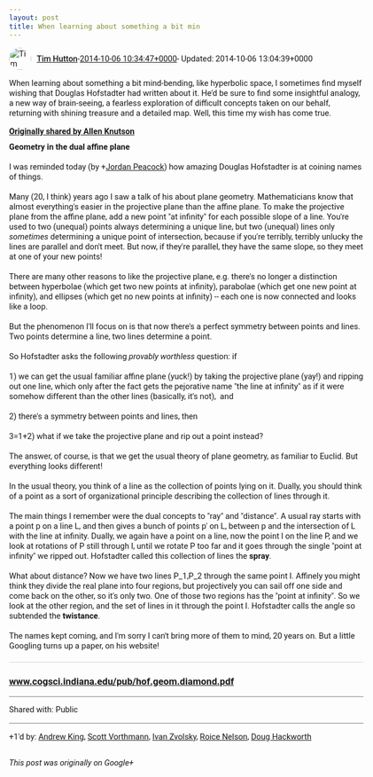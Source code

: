```yaml
---
layout: post
title: When learning about something a bit min
---
```


<html><head><meta charset="utf-8"><title>When learning about something a bit mind-bending, like hyperbolic space, I so...</title><style>body {font: 11pt Roboto, Arial, sans-serif; max-width: 640px; margin: 24px;}.author-photo {border-radius: 50%; margin-right: 10px; width: 40px;}.author {font-weight: 500;}.main-content {margin: 15px 0 15px;}.post-title {font-weight: bold;}.location {display: block; margin-top: 15px;}.location img {float: left; margin-right: 5px; width: 20px;}.media-link {display: inline-block; max-width: 100%; vertical-align: top;}.media-link p {margin-top: 5px; max-height: 4em; overflow: scroll;}.media {max-height: 100vh; max-width: 100%;}.video-placeholder {background: black; display: flex; height: 300px; max-width: 100%; width: 640px;}.play-icon {border-bottom: 30px solid transparent; border-left: 50px solid white; border-top: 30px solid transparent; color: white; margin: auto;}.album {max-height: 800px; overflow: scroll; width: calc(100vw - 48px);}.album .media-link {margin-right: 5px; max-width: 250px;}.album .media {max-height: 250px;}.link-embed {border-top: 1px solid lightgrey; display: block; margin-top: 20px;}.link-embed img {max-width: 100%;}.inline-link-embed {display: block;}.inline-link-embed img {vertical-align: middle;}.link-title {display: inline-block; font-size: medium; font-weight: 300; padding-left: 1em;}.reshare-attribution {display: block; font-weight: bold; margin-bottom: 10px;}.poll-image {margin-bottom: 5px; max-height: 300px; max-width: 500px;}.poll-choice {align-items: center; display: flex; margin-bottom: 5px; max-width: 500px;}.poll-choice-percentage {background-color: lightblue; height: 100%; left: 0; position: absolute; z-index: -1;}.poll-choice-selected {margin-right: 5px;}.poll-choice-results {border: 1px solid lightgray; border-radius: 5px; display: flex; line-height: 40px; overflow: hidden; padding: 0 8px; position: relative;}.poll-choice-results, .poll-choice-description {flex-grow: 1; margin-right: 10px;}.poll-choice-image {width: 100%;}.poll-choice-image, .poll-choice-image img {max-height: 40px; max-width: 100px;}.poll-choice-votes {max-height: 100px; overflow: auto;}.plus-entity-embed {color: black; display: block; text-decoration: none;}.plus-entity-embed-cover-photo {max-height: 300px; max-width: 100%;}.plus-entity-embed-info {padding: 0 1em 1em;}.plus-entity-embed-info h2 {font-weight: 500; margin: 10px 0;}.plus-entity-embed-info p {font-size: small; margin: 0;}.collection-owner-avatar {border-radius: 50%; border: 2px solid white; height: 40px; margin-top: -22px;}.visibility {padding: 1em 0; border-top: 1px solid grey;}.post-activity {padding: 1em 0; border-top: 1px solid grey;}.comments {border-top: 1px solid gray; padding-top: 1em;}.comment + .comment {margin-top: 1em;}.comment .media-link, .comment .inline-link-embed {margin-top: 5px;}</style></head><body><div style="margin-bottom:1em;"><div style="display:flex; align-items:center"><img class="author-photo" src="https://lh4.googleusercontent.com/-epo4ZZKNqEw/AAAAAAAAAAI/AAAAAAAAVSU/qu3LpcHEnoQ/s64-c/photo.jpg" alt="Tim Hutton"><a href="https://plus.google.com/+TimHutton" target="_blank" class="author">Tim Hutton</a> - <a target="_blank" href="https://plus.google.com/+TimHutton/posts/7b4GjYvEF91">2014-10-06 10:34:47+0000</a><span> - Updated: 2014-10-06 13:04:39+0000</span></div><div class="main-content">When learning about something a bit mind-bending, like hyperbolic space, I sometimes find myself wishing that Douglas Hofstadter had written about it. He&#39;d be sure to find some insightful analogy, a new way of brain-seeing, a fearless exploration of difficult concepts taken on our behalf, returning with shining treasure and a detailed map. Well, this time my wish has come true.</div><div><a target="_blank" href="https://plus.google.com/+AllenKnutson/posts/aKu2roQ3WDR" class="reshare-attribution">Originally shared by Allen Knutson</a><b>Geometry in the dual affine plane</b><br><br>I was reminded today (by <span class="proflinkWrapper"><span class="proflinkPrefix">+</span><a class="proflink bidi_isolate" href="https://plus.google.com/102162793011751589081" oid="102162793011751589081" >Jordan Peacock</a></span>) how amazing Douglas Hofstadter is at coining names of things.<br><br>Many (20, I think) years ago I saw a talk of his about plane geometry. Mathematicians know that almost everything&#39;s easier in the projective plane than the affine plane. To make the projective plane from the affine plane, add a new point &quot;at infinity&quot; for each possible slope of a line. You&#39;re used to two (unequal) points always determining a unique line, but two (unequal) lines only <i>sometimes</i> determining a unique point of intersection, because if you&#39;re terribly, terribly unlucky the lines are parallel and don&#39;t meet. But now, if they&#39;re parallel, they have the same slope, so they meet at one of your new points!<br><br>There are many other reasons to like the projective plane, e.g. there&#39;s no longer a distinction between hyperbolae (which get two new points at infinity), parabolae (which get one new point at infinity), and ellipses (which get no new points at infinity) -- each one is now connected and looks like a loop.<br><br>But the phenomenon I&#39;ll focus on is that now there&#39;s a perfect symmetry between points and lines. Two points determine a line, two lines determine a point.<br><br>So Hofstadter asks the following <i>provably worthless</i> question: if<br><br>1) we can get the usual familiar affine plane (yuck!) by taking the projective plane (yay!) and ripping out one line, which only after the fact gets the pejorative name &quot;the line at infinity&quot; as if it were somehow different than the other lines (basically, it&#39;s not),  and<br><br>2) there&#39;s a symmetry between points and lines, then<br><br>3=1+2) what if we take the projective plane and rip out a point instead?<br><br>The answer, of course, is that we get the usual theory of plane geometry, as familiar to Euclid. But everything looks different!<br><br>In the usual theory, you think of a line as the collection of points lying on it. Dually, you should think of a point as a sort of organizational principle describing the collection of lines through it.<br><br>The main things I remember were the dual concepts to &quot;ray&quot; and &quot;distance&quot;. A usual ray starts with a point p on a line L, and then gives a bunch of points p&#39; on L, between p and the intersection of L with the line at infinity. Dually, we again have a point on a line, now the point l on the line P, and we look at rotations of P still through l, until we rotate P too far and it goes through the single &quot;point at infinity&quot; we ripped out. Hofstadter called this collection of lines the <b>spray</b>.<br><br>What about distance? Now we have two lines P_1,P_2 through the same point l. Affinely you might think they divide the real plane into four regions, but projectively you can sail off one side and come back on the other, so it&#39;s only two. One of those two regions has the &quot;point at infinity&quot;. So we look at the other region, and the set of lines in it through the point l. Hofstadter calls the angle so subtended the <b>twistance</b>.<br><br>The names kept coming, and I&#39;m sorry I can&#39;t bring more of them to mind, 20 years on. But a little Googling turns up a paper, on his website!<a href="http://www.cogsci.indiana.edu/pub/hof.geom.diamond.pdf" target="_blank" class="link-embed"><h3>www.cogsci.indiana.edu/pub/hof.geom.diamond.pdf</h3></a></div></div><div class="visibility">Shared with: Public</div><div class="post-activity"><div class="plus-oners">+1'd by: <a href="https://plus.google.com/+AndrewGKing">Andrew King</a>, <a href="https://plus.google.com/+ScottVorthmann">Scott Vorthmann</a>, <a href="https://plus.google.com/110973063220214963934">Ivan Zvolsky</a>, <a href="https://plus.google.com/+RoiceNelson">Roice Nelson</a>, <a href="https://plus.google.com/111750881748363551870">Doug Hackworth</a></div></div></body></html>

<i>This post was originally on Google+</i>